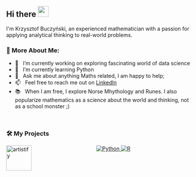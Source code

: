 ## Hi there <img src="https://github.com/TheDudeThatCode/TheDudeThatCode/blob/master/Assets/Hi.gif" width="29px"> 

I'm Krzysztof Buczyński, an experienced mathematician with a passion for applying analytical thinking to real-world problems.

### 🧐 More About Me:

- 🔭 &nbsp; I’m currently working on exploring fascinating world of data science
- 🌱 &nbsp; I’m currently learning Python 
- 💬 &nbsp; Ask me about anything Maths related, I am happy to help;
- 📫 &nbsp; Feel free to reach me out on [LinkedIn](https://www.linkedin.com/in/krzysztof-buczynski/)
- 📚 &nbsp; When I am free, I explore Norse Mhythology and Runes. I also popularize mathematics as a science about the world and thinking, not as a school monster ;)

<br>


### 🛠️ My Projects
<a href="https://github.com/" target="_blank"> <img alt="artistify" src="./" height="68" align="left"> </a>


<p align="center">
  <a href="https://www.python.org/" target="_blank">
    <img src="https://img.shields.io/badge/Python-%2314354C.svg?style=flat-square&logo=python&logoColor=white" alt="Python">
  </a>
  <a href="https://www.r-project.org/" target="_blank">
    <img src="https://img.shields.io/badge/R-%23276DC3.svg?style=flat-square&logo=R&logoColor=white" alt="R">
  </a>
</p>
